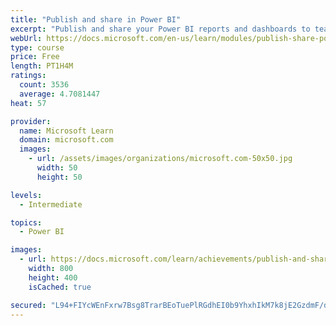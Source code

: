 ```yaml
---
title: "Publish and share in Power BI"
excerpt: "Publish and share your Power BI reports and dashboards to teammates in your organization or to everyone on the web."
webUrl: https://docs.microsoft.com/en-us/learn/modules/publish-share-power-bi/
type: course
price: Free
length: PT1H4M
ratings:
  count: 3536
  average: 4.7081447
heat: 57

provider:
  name: Microsoft Learn
  domain: microsoft.com
  images:
    - url: /assets/images/organizations/microsoft.com-50x50.jpg
      width: 50
      height: 50

levels:
  - Intermediate

topics:
  - Power BI

images:
  - url: https://docs.microsoft.com/learn/achievements/publish-and-share-with-power-bi-desktop-social.png
    width: 800
    height: 400
    isCached: true

secured: "L94+FIYcWEnFxrw7Bsg8TrarBEoTuePlRGdhEI0b9YhxhIkM7k8jE2GzdmF/dWzWFI0Qq7+li/Defwyb2eJq+9lafhIf6DVnYDypB8n4DqUEID+Bj3MB5QFFF9VVfFppFW9hucR4ilx6hENBAzutPt3Hb4Tysy+YvADA5iCIgmhIhcTa5X99t3yOzOXc4+G1wpmKVB2vaDWSvG6I8Ofo6gZ6ihq8pQTBlZu8gSKKLwQ6SI2MYs6c8poIErLmDWyL4V6l7Be3ed/d+PWf54pORDW3Tyo9njUrHj3Pv5nEtMQuU1tQgCzIoV3HMf3Eu9d2eqUKiutAAGv+us17wFNuKtDnf8LGjpsBRh6n/nPImYXXXC7vZBptU7lVWyikk2rHkFTj2s5Gz372d1KhYCyCLPV4clhq+ysn3qd1Z4Y+Qw0=;n6BXIqWYa4E6W3+lFcpDFA=="
---
```


